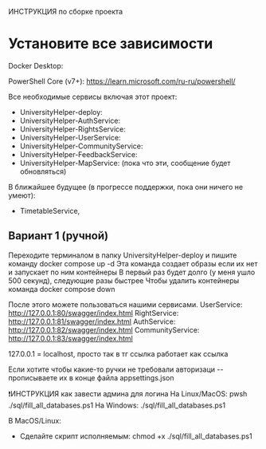 ИНСТРУКЦИЯ по сборке проекта

# Установите все зависимости

Docker Desktop:

PowerShell Core (v7+): https://learn.microsoft.com/ru-ru/powershell/

Все необходимые сервисы включая этот проект:
- UniversityHelper-deploy: 
- UniversityHelper-AuthService: 
- UniversityHelper-RightsService: 
- UniversityHelper-UserService: 
- UniversityHelper-CommunityService: 
- UniversityHelper-FeedbackService: 
- UniversityHelper-MapService: 
(пока что эти, сообщение будет обновляться)

В ближайшее будущее (в прогрессе поддержки, пока они ничего не умеют):
- TimetableService, 



## Вариант 1 (ручной)

Переходите терминалом в папку UniversityHelper-deploy и пишите команду
docker compose up -d
Эта команда создает образы если их нет и запускает по ним контейнеры
В первый раз будет долго (у меня ушло 500 секунд), следующие разы быстрее
Чтобы удалить контейнеры команда 
docker compose down

После этого можете пользоваться нашими сервисами. 
UserService:
http://127.0.0.1:80/swagger/index.html
RightService:
http://127.0.0.1:81/swagger/index.html
AuthService:
http://127.0.0.1:82/swagger/index.html
CommunityService:
http://127.0.0.1:83/swagger/index.html


127.0.0.1 = localhost, просто так в тг ссылка работает как ссылка

Если хотите чтобы какие-то ручки не требовали авторизаци -- прописываете их в конце файла appsettings.json

❗️ИНСТРУКЦИЯ как завести админа для логина 
На Linux/MacOS: pwsh ./sql/fill_all_databases.ps1
На Windows: ./sql/fill_all_databases.ps1

В MacOS/Linux:
- Сделайте скрипт исполняемым:
chmod +x ./sql/fill_all_databases.ps1
